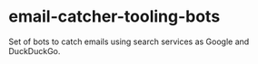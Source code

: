 # email-catcher-tooling-bots
Set of bots to catch emails using search services as Google and DuckDuckGo.
